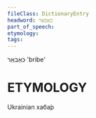 ```yaml
---
fileClass: DictionaryEntry
headword: כאַבאַר
part_of_speech: 
etymology: 
tags: 
---
```

כאַבאַר
'bribe'

ETYMOLOGY
===========
Ukrainian хаба́р